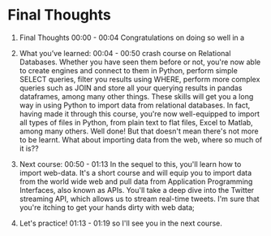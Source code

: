 # Final Thoughts

1. Final Thoughts
00:00 - 00:04
Congratulations on doing so well in a

2. What you’ve learned:
00:04 - 00:50
crash course on Relational Databases. Whether you have seen them before or not, you're now able to create engines and connect to them in Python, perform simple SELECT queries, filter you results using WHERE, perform more complex queries such as JOIN and store all your querying results in pandas dataframes, among many other things. These skills will get you a long way in using Python to import data from relational databases. In fact, having made it through this course, you're now well-equipped to import all types of files in Python, from plain text to flat files, Excel to Matlab, among many others. Well done! But that doesn't mean there's not more to be learnt. What about importing data from the web, where so much of it is??

3. Next course:
00:50 - 01:13
In the sequel to this, you'll learn how to import web-data. It's a short course and will equip you to import data from the world wide web and pull data from Application Programming Interfaces, also known as APIs. You'll take a deep dive into the Twitter streaming API, which allows us to stream real-time tweets. I'm sure that you're itching to get your hands dirty with web data;

4. Let's practice!
01:13 - 01:19
so I'll see you in the next course.